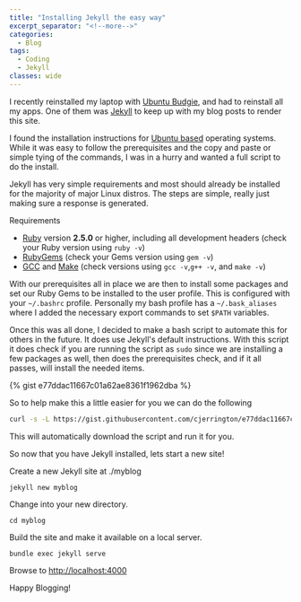 ```yaml
---
title: "Installing Jekyll the easy way"
excerpt_separator: "<!--more-->"
categories:
  - Blog
tags:
  - Coding
  - Jekyll
classes: wide
---
```


I recently reinstalled my laptop with [Ubuntu Budgie](https://ubuntubudgie.org/), and had to reinstall all my apps. One of them was [Jekyll](https://jekyllrb.com/) to keep up with my blog posts to render this site.

<!--more-->

I found the installation instructions for [Ubuntu based](https://jekyllrb.com/docs/installation/ubuntu/) operating systems. While it was easy to follow the prerequisites and the copy and paste or simple tying of the commands, I was in a hurry and wanted a full script to do the install.

Jekyll has very simple requirements and most should already be installed for the majority of major Linux distros. The steps are simple, really just making sure a response is generated.

Requirements

- [Ruby](https://www.ruby-lang.org/en/downloads/) version **2.5.0** or higher, including all development headers (check your Ruby version using `ruby -v`)
- [RubyGems](https://rubygems.org/pages/download) (check your Gems version using `gem -v`)
- [GCC](https://gcc.gnu.org/install/) and [Make](https://www.gnu.org/software/make/) (check versions using `gcc -v`,`g++ -v`, and `make -v`)

With our prerequisites all in place we are then to install some packages and set our Ruby Gems to be installed to the user profile. This is configured with your `~/.bashrc` profile. Personally my bash profile has a `~/.bask_aliases` where I added the necessary export commands to set `$PATH` variables.

Once this was all done, I decided to make a bash script to automate this for others in the future. It does use Jekyll's default instructions. With this script it does check if you are running the script as `sudo` since we are installing a few packages as well, then does the prerequisites check, and if it all passes, will install the needed items.

{% gist e77ddac11667c01a62ae8361f1962dba %}

So to help make this a little easier for you we can do the following

```bash
curl -s -L https://gist.githubusercontent.com/cjerrington/e77ddac11667c01a62ae8361f1962dba/raw/d1c02e73e03e96e0446511c21faf4aa228faad31/install-jekyll.sh | bash
```

This will automatically download the script and run it for you.

So now that you have Jekyll installed, lets start a new site!

Create a new Jekyll site at ./myblog

```
jekyll new myblog
```

Change into your new directory.

```
cd myblog
```

Build the site and make it available on a local server.

```
bundle exec jekyll serve
```

Browse to [http://localhost:4000](http://localhost:4000)

Happy Blogging!
